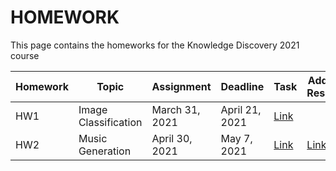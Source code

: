 # HOMEWORK
This page contains the homeworks for the Knowledge Discovery 2021 course

| Homework | Topic | Assignment | Deadline | Task | Additional Resources | Template | Submission Form |
| -------- | --------- | ------------ | -------- | -------------- | -------- | -------- | ------------- |
| HW1     | Image Classification | March 31, 2021 | April 21, 2021 | [Link](hw1-2021.md) | |[Link](https://www.overleaf.com/read/fttvfxqgvfvs) | [Link](https://forms.gle/z7qvczqM2Vr1an9MA) |
| HW2     | Music Generation | April 30, 2021 | May 7, 2021 | [Link](https://colab.research.google.com/drive/1eqqazo8UV5UvfepWv1HR2PqlJ3t5y2pa?usp=sharing) | [Link](https://drive.google.com/file/d/1BKvGydy26B8RbgAr9X0szwWiWazJaG6C/view?usp=sharing) |  | [Link](https://docs.google.com/forms/d/1UuN-au85M1Jlstr6AF8SNPJ9JyBWwzo1SPM_YvOSzlY/edit) |

[404]: /knowledge-discovery-course/fallback
